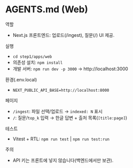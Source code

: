 # AGENTS.md (Web)

역할
- Next.js 프론트엔드: 업로드(/ingest), 질문(/) UI 제공.

실행
- `cd step1/apps/web`
- 의존성 설치: `npm install`
- 개발 서버: `npm run dev -p 3000` → http://localhost:3000

환경(.env.local)
- `NEXT_PUBLIC_API_BASE=http://localhost:8000`

페이지
- `/ingest`: 파일 선택/업로드 → `indexed: N` 표시
- `/`: 질문/`top_k` 입력 → 한글 답변 + 출처 목록(`[title:page]`)

테스트
- Vitest + RTL: `npm run test` | `npm run test:run`

주의
- API 키는 프론트에 넣지 않습니다(백엔드에서만 보관).

